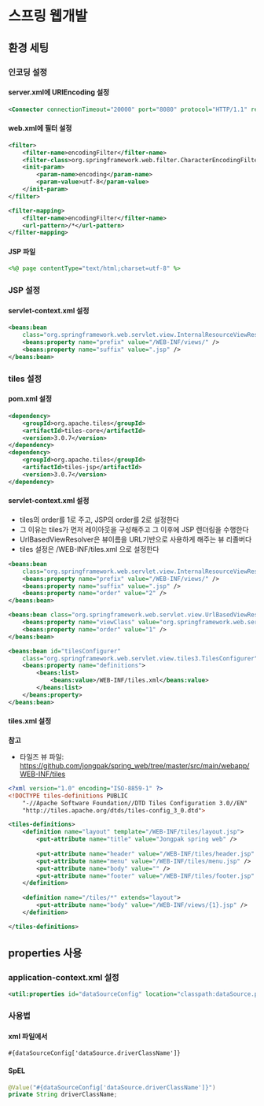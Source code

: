 # 스프링 웹개발

## 환경 세팅

### 인코딩 설정

#### server.xml에 URIEncoding 설정
```xml
<Connector connectionTimeout="20000" port="8080" protocol="HTTP/1.1" redirectPort="8443" URIEncoding="UTF-8" />
```

#### web.xml에 필터 설정
```xml
<filter>
    <filter-name>encodingFilter</filter-name>
    <filter-class>org.springframework.web.filter.CharacterEncodingFilter</filter-class>
    <init-param>
        <param-name>encoding</param-name>
        <param-value>utf-8</param-value>
    </init-param>
</filter>

<filter-mapping>
    <filter-name>encodingFilter</filter-name>
    <url-pattern>/*</url-pattern>
</filter-mapping>
```

#### JSP 파일
```jsp
<%@ page contentType="text/html;charset=utf-8" %>
```

### JSP 설정
#### servlet-context.xml 설정
```xml
<beans:bean
    class="org.springframework.web.servlet.view.InternalResourceViewResolver">
    <beans:property name="prefix" value="/WEB-INF/views/" />
    <beans:property name="suffix" value=".jsp" />
</beans:bean>
```

### tiles 설정
#### pom.xml 설정
```xml
<dependency>
    <groupId>org.apache.tiles</groupId>
    <artifactId>tiles-core</artifactId>
    <version>3.0.7</version>
</dependency>
<dependency>
    <groupId>org.apache.tiles</groupId>
    <artifactId>tiles-jsp</artifactId>
    <version>3.0.7</version>
</dependency>
```

#### servlet-context.xml 설정
- tiles의 order를 1로 주고, JSP의 order를 2로 설정한다
- 그 이유는 tiles가 먼저 레이아웃을 구성해주고 그 이후에 JSP 렌더링을 수행한다
- UrlBasedViewResolver은 뷰이름을 URL기반으로 사용하게 해주는 뷰 리졸버다
- tiles 설정은 /WEB-INF/tiles.xml 으로 설정한다
```xml
<beans:bean
    class="org.springframework.web.servlet.view.InternalResourceViewResolver">
    <beans:property name="prefix" value="/WEB-INF/views/" />
    <beans:property name="suffix" value=".jsp" />
    <beans:property name="order" value="2" />
</beans:bean>

<beans:bean class="org.springframework.web.servlet.view.UrlBasedViewResolver">
    <beans:property name="viewClass" value="org.springframework.web.servlet.view.tiles3.TilesView" />
    <beans:property name="order" value="1" />
</beans:bean>

<beans:bean id="tilesConfigurer"
    class="org.springframework.web.servlet.view.tiles3.TilesConfigurer">
    <beans:property name="definitions">
        <beans:list>
            <beans:value>/WEB-INF/tiles.xml</beans:value>
        </beans:list>
    </beans:property>
</beans:bean>
```

#### tiles.xml 설정
**참고**
- 타일즈 뷰 파일: https://github.com/jongpak/spring_web/tree/master/src/main/webapp/WEB-INF/tiles
```xml
<?xml version="1.0" encoding="ISO-8859-1" ?>
<!DOCTYPE tiles-definitions PUBLIC
    "-//Apache Software Foundation//DTD Tiles Configuration 3.0//EN"
    "http://tiles.apache.org/dtds/tiles-config_3_0.dtd">

<tiles-definitions>
    <definition name="layout" template="/WEB-INF/tiles/layout.jsp">
        <put-attribute name="title" value="Jongpak spring web" />
        
        <put-attribute name="header" value="/WEB-INF/tiles/header.jsp" />
        <put-attribute name="menu" value="/WEB-INF/tiles/menu.jsp" />
        <put-attribute name="body" value="" />
        <put-attribute name="footer" value="/WEB-INF/tiles/footer.jsp" />
    </definition>
    
    <definition name="/tiles/*" extends="layout">
        <put-attribute name="body" value="/WEB-INF/views/{1}.jsp" />
    </definition>

</tiles-definitions>
```

## properties 사용
### application-context.xml 설정
```xml
<util:properties id="dataSourceConfig" location="classpath:dataSource.properties" />
```

### 사용법
#### xml 파일에서
```
#{dataSourceConfig['dataSource.driverClassName']}
```

#### SpEL
```java
@Value("#{dataSourceConfig['dataSource.driverClassName']}")
private String driverClassName;
```
